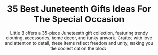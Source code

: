 ---
layout: post
title: 35 Best Juneteenth Gifts Ideas For The Special Occasion
subtitle: Little B offers a 35-piece Juneteenth gift collection, featuring trendy clothing, accessories, home decor, and funky artwork. Crafted with love and attention to detail, these items reflect freedom and unity, making you the coolest cat on the block.
header-img: "img/post/2023/09/copied/juneteenth-gifts.jpg"
header-style: text
permalink: "/juneteenth-gifts/"
catalog: true
tags:
  - Recipients 
  - Men
--- 